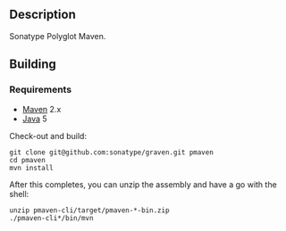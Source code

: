Description
-----------

Sonatype Polyglot Maven.

Building
--------

### Requirements

* [Maven](http://maven.apache.org) 2.x
* [Java](http://java.sun.com/) 5

Check-out and build:

    git clone git@github.com:sonatype/graven.git pmaven
    cd pmaven
    mvn install

After this completes, you can unzip the assembly and have a go with the shell:

    unzip pmaven-cli/target/pmaven-*-bin.zip
    ./pmaven-cli*/bin/mvn
